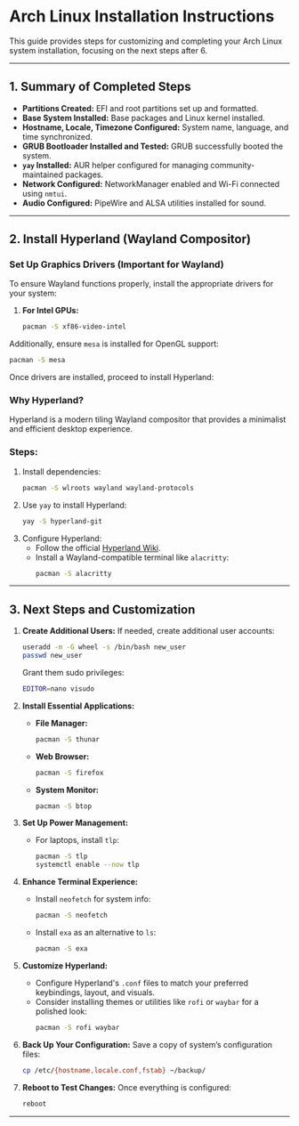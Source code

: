 # Arch Linux Installation Instructions

This guide provides steps for customizing and completing your Arch Linux system installation, focusing on the next steps after 6.

---

## **1. Summary of Completed Steps**

- **Partitions Created:** EFI and root partitions set up and formatted.
- **Base System Installed:** Base packages and Linux kernel installed.
- **Hostname, Locale, Timezone Configured:** System name, language, and time synchronized.
- **GRUB Bootloader Installed and Tested:** GRUB successfully booted the system.
- **`yay` Installed:** AUR helper configured for managing community-maintained packages.
- **Network Configured:** NetworkManager enabled and Wi-Fi connected using `nmtui`.
- **Audio Configured:** PipeWire and ALSA utilities installed for sound.

---

## **2. Install Hyperland (Wayland Compositor)**

### **Set Up Graphics Drivers** (Important for Wayland)
To ensure Wayland functions properly, install the appropriate drivers for your system:

1. **For Intel GPUs:**
   ```bash
   pacman -S xf86-video-intel
   ```
Additionally, ensure `mesa` is installed for OpenGL support:
```bash
pacman -S mesa
```

Once drivers are installed, proceed to install Hyperland:

### Why Hyperland?
Hyperland is a modern tiling Wayland compositor that provides a minimalist and efficient desktop experience.

### Steps:
1. Install dependencies:
   ```bash
   pacman -S wlroots wayland wayland-protocols
   ```
2. Use `yay` to install Hyperland:
   ```bash
   yay -S hyperland-git
   ```
3. Configure Hyperland:
   - Follow the official [Hyperland Wiki](https://wiki.archlinux.org/title/Hyperland).
   - Install a Wayland-compatible terminal like `alacritty`:
     ```bash
     pacman -S alacritty
     ```

---

## **3. Next Steps and Customization**

1. **Create Additional Users:**
   If needed, create additional user accounts:
   ```bash
   useradd -m -G wheel -s /bin/bash new_user
   passwd new_user
   ```
   Grant them sudo privileges:
   ```bash
   EDITOR=nano visudo
   ```

2. **Install Essential Applications:**
   - **File Manager:**
     ```bash
     pacman -S thunar
     ```
   - **Web Browser:**
     ```bash
     pacman -S firefox
     ```
   - **System Monitor:**
     ```bash
     pacman -S btop
     ```

3. **Set Up Power Management:**
   - For laptops, install `tlp`:
     ```bash
     pacman -S tlp
     systemctl enable --now tlp
     ```

4. **Enhance Terminal Experience:**
   - Install `neofetch` for system info:
     ```bash
     pacman -S neofetch
     ```
   - Install `exa` as an alternative to `ls`:
     ```bash
     pacman -S exa
     ```

5. **Customize Hyperland:**
   - Configure Hyperland's `.conf` files to match your preferred keybindings, layout, and visuals.
   - Consider installing themes or utilities like `rofi` or `waybar` for a polished look:
     ```bash
     pacman -S rofi waybar
     ```

6. **Back Up Your Configuration:**
   Save a copy of system’s configuration files:
   ```bash
   cp /etc/{hostname,locale.conf,fstab} ~/backup/
   ```

7. **Reboot to Test Changes:**
   Once everything is configured:
   ```bash
   reboot
   ```

---


